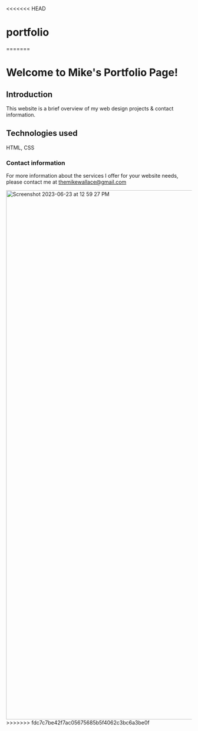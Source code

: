 <<<<<<< HEAD
# portfolio
=======
# Welcome to Mike's Portfolio Page! #

## Introduction ##

This website is a brief overview of my web design projects & contact information.  

## Technologies used ##

HTML, CSS

### Contact information ###

For more information about the services I offer for your website needs, please contact me at themikewallace@gmail.com


<img width="1434" alt="Screenshot 2023-06-23 at 12 59 27 PM" src="https://github.com/MikeWentForth/portfolio/assets/132107748/1b46184f-5d8e-47bf-8bc1-801bf31916e0">
>>>>>>> fdc7c7be42f7ac05675685b5f4062c3bc6a3be0f
